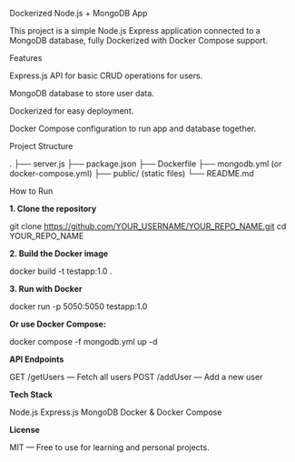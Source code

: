 Dockerized Node.js + MongoDB App

This project is a simple Node.js Express application connected to a MongoDB database, fully Dockerized with Docker Compose support.

Features

Express.js API for basic CRUD operations for users.

MongoDB database to store user data.

Dockerized for easy deployment.

Docker Compose configuration to run app and database together.

Project Structure

.
├── server.js
├── package.json
├── Dockerfile
├── mongodb.yml (or docker-compose.yml)
├── public/ (static files)
└── README.md

How to Run

**1. Clone the repository**

git clone https://github.com/YOUR_USERNAME/YOUR_REPO_NAME.git
cd YOUR_REPO_NAME

**2. Build the Docker image**

docker build -t testapp:1.0 .

**3. Run with Docker**

docker run -p 5050:5050 testapp:1.0

**Or use Docker Compose:**

docker compose -f mongodb.yml up -d

**API Endpoints**

GET /getUsers — Fetch all users
POST /addUser — Add a new user

**Tech Stack**

Node.js
Express.js
MongoDB
Docker & Docker Compose

**License**

MIT — Free to use for learning and personal projects.


